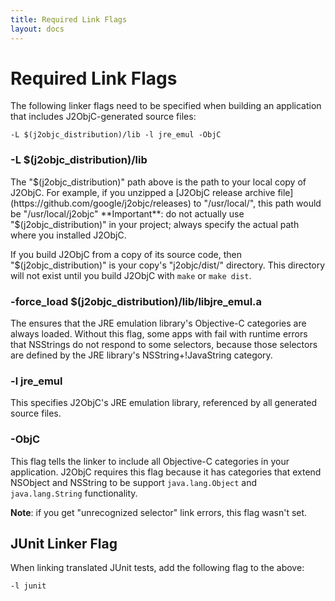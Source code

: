 ```yaml
---
title: Required Link Flags
layout: docs
---
```


# Required Link Flags

The following linker flags need to be specified when building an application that includes J2ObjC-generated source files:
````
-L $(j2objc_distribution)/lib -l jre_emul -ObjC
````

### **-L $(j2objc_distribution)/lib**

The "$(j2objc_distribution)" path above is the path to your local copy of J2ObjC.  For example, if you unzipped a [J2ObjC release archive file](https://github.com/google/j2objc/releases) to "/usr/local/", this path would be "/usr/local/j2objc" **Important**: do not actually use "$(j2objc_distribution)" in your project; always specify the actual path where you installed J2ObjC.

If you build J2ObjC from a copy of its source code, then "$(j2objc_distribution)" is your copy's "j2objc/dist/" directory. This directory will not exist until you build J2ObjC with `make` or `make dist`.

### **-force_load $(j2objc_distribution)/lib/libjre_emul.a**

The ensures that the JRE emulation library's Objective-C categories are always loaded. Without this flag, some apps with fail with runtime errors that NSStrings do not respond to some selectors, because those selectors are defined by the JRE library's NSString+!JavaString category.

### **-l jre_emul**

This specifies J2ObjC's JRE emulation library, referenced by all generated source files.

### **-ObjC**

This flag tells the linker to include all Objective-C categories in your application. J2ObjC requires this flag because it has categories that extend NSObject and NSString to be support `java.lang.Object` and `java.lang.String` functionality.

**Note**: if you get "unrecognized selector" link errors, this flag wasn't set.

## JUnit Linker Flag

When linking translated JUnit tests, add the following flag to the above:
````
-l junit
````
